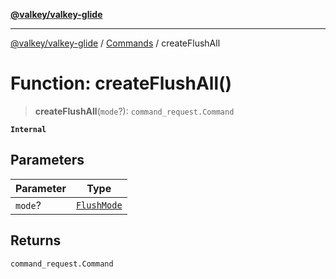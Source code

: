 [**@valkey/valkey-glide**](../../README.md)

***

[@valkey/valkey-glide](../../modules.md) / [Commands](../README.md) / createFlushAll

# Function: createFlushAll()

> **createFlushAll**(`mode`?): `command_request.Command`

**`Internal`**

## Parameters

| Parameter | Type |
| ------ | ------ |
| `mode`? | [`FlushMode`](../enumerations/FlushMode.md) |

## Returns

`command_request.Command`
